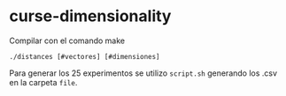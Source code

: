 # curse-dimensionality

Compilar con el comando make

    ./distances [#vectores] [#dimensiones]

Para generar los 25 experimentos se utilizo `script.sh` generando los .csv en la carpeta `file`.
